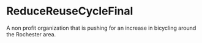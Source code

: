 # ReduceReuseCycleFinal
A non profit organization that is pushing for an increase in bicycling around the Rochester area.
